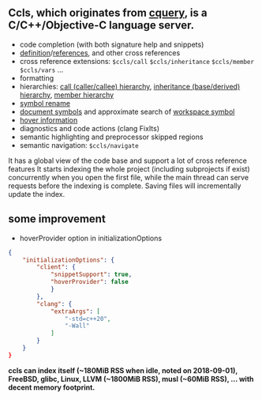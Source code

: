 ## Ccls, which originates from [cquery](https://github.com/cquery-project/cquery), is a C/C++/Objective-C language server. 

  * code completion (with both signature help and snippets)
  * [definition](src/messages/textDocument_definition.cc)/[references](src/messages/textDocument_references.cc), and other cross references
  * cross reference extensions: `$ccls/call` `$ccls/inheritance` `$ccls/member` `$ccls/vars` ...
  * formatting
  * hierarchies: [call (caller/callee) hierarchy](src/messages/ccls_call.cc), [inheritance (base/derived) hierarchy](src/messages/ccls_inheritance.cc), [member hierarchy](src/messages/ccls_member.cc)
  * [symbol rename](src/messages/textDocument_rename.cc)
  * [document symbols](src/messages/textDocument_document.cc) and approximate search of [workspace symbol](src/messages/workspace.cc)
  * [hover information](src/messages/textDocument_hover.cc)
  * diagnostics and code actions (clang FixIts)
  * semantic highlighting and preprocessor skipped regions
  * semantic navigation: `$ccls/navigate`

It has a global view of the code base and support a lot of cross reference features
It starts indexing the whole project (including subprojects if exist) concurrently when you open the first file, while the main thread can serve requests before the indexing is complete.
Saving files will incrementally update the index.

## some improvement
* hoverProvider option in initializationOptions

```json
{
    "initializationOptions": {
        "client": {
            "snippetSupport": true,
            "hoverProvider": false
            }
        },
        "clang": {
            "extraArgs": [
                "-std=c++20",
                "-Wall"
            ]
        }
    }
}
```

**ccls can index itself (~180MiB RSS when idle, noted on 2018-09-01), FreeBSD, glibc, Linux, LLVM (~1800MiB RSS), musl (~60MiB RSS), ... with decent memory footprint.**
